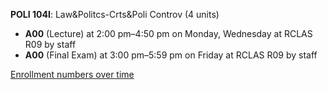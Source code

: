 **POLI 104I**: Law&Politcs-Crts&Poli Controv (4 units)

- **A00** (Lecture) at 2:00 pm–4:50 pm on Monday, Wednesday at RCLAS R09 by staff
- **A00** (Final Exam) at 3:00 pm–5:59 pm on Friday at RCLAS R09 by staff

[Enrollment numbers over time](./POLI104I.tsv)
